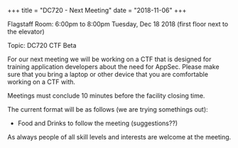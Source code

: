 +++
title = "DC720 - Next Meeting"
date = "2018-11-06"
+++

Flagstaff Room: 6:00pm to 8:00pm Tuesday, Dec 18 2018 (first floor next to the elevator)

Topic: DC720 CTF Beta

For our next meeting we will be working on a CTF that is designed for training
application developers about the need for AppSec.  Please make sure that you
bring a laptop or other device that you are comfortable working on a CTF with.

Meetings must conclude 10 minutes before the facility closing time. 

The current format will be as follows (we are trying somethings out):

* Food and Drinks to follow the meeting (suggestions??)

As always people of all skill levels and interests are welcome at the meeting.